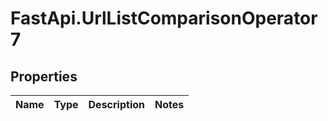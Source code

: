 # FastApi.UrlListComparisonOperator7

## Properties
Name | Type | Description | Notes
------------ | ------------- | ------------- | -------------
